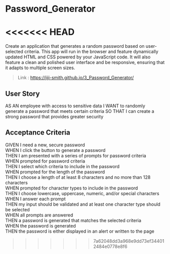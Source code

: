 # Password_Generator
<<<<<<< HEAD
=======
Create an application that generates a random password based on user-selected criteria. This app will run in the browser and feature dynamically updated HTML and CSS powered by your JavaScript code. It will also feature a clean and polished user interface and be responsive, ensuring that it adapts to multiple screen sizes.

>Link : https://jiji-smith.github.io/3_Password_Generator/

## User Story
AS AN employee with access to sensitive data
I WANT to randomly generate a password that meets certain criteria
SO THAT I can create a strong password that provides greater security
## Acceptance Criteria
GIVEN I need a new, secure password <br/>
WHEN I click the button to generate a password  <br/>
THEN I am presented with a series of prompts for password criteria  <br/>
WHEN prompted for password criteria  <br/>
THEN I select which criteria to include in the password  <br/>
WHEN prompted for the length of the password  <br/>
THEN I choose a length of at least 8 characters and no more than 128 characters  <br/>
WHEN prompted for character types to include in the password  <br/>
THEN I choose lowercase, uppercase, numeric, and/or special characters  <br/>
WHEN I answer each prompt  <br/>
THEN my input should be validated and at least one character type should be selected  <br/>
WHEN all prompts are answered  <br/>
THEN a password is generated that matches the selected criteria  <br/>
WHEN the password is generated  <br/>
THEN the password is either displayed in an alert or written to the page




>>>>>>> 7a62048dd3a968e9dd73ef344012484e0778e8f6
